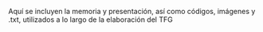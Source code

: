 Aquí se incluyen la memoria y presentación, así como códigos, imágenes y .txt, utilizados a lo largo de la elaboración del TFG
